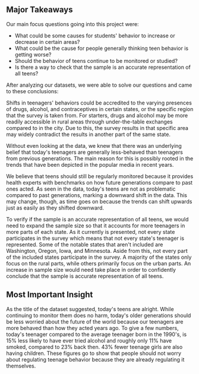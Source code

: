 ## Major Takeaways

Our main focus questions going into this project were:

- What could be some causes for students' behavior to increase or decrease in certain areas?
- What could be the cause for people generally thinking teen behavior is getting worse?
- Should the behavior of teens continue to be monitored or studied?
- Is there a way to check that the sample is an accurate representation of all teens?

After analyzing our datasets, we were able to solve our questions and came to these conclusions:

Shifts in teenagers' behaviors could be accredited to the varying presences of drugs, alcohol, and contraceptives in certain states, or the specific region that the survey is taken from. For starters, drugs and alcohol may be more readily accessible in rural areas through under-the-table exchanges compared to in the city. Due to this, the survey results in that specific area may widely contradict the results in another part of the same state.  

Without even looking at the data, we knew that there was an underlying belief that today's teenagers are generally less-behaved than teenagers from previous generations. The main reason for this is possibly rooted in the trends that have been depicted in the popular media in recent years. 

We believe that teens should still be regularly monitored because it provides health experts with benchmarks on how future generations compare to past ones acted. As seen in the data, today's teens are not as problematic compared to past generations, marking a downward shift in the data. This may change, though, as time goes on because the trends can shift upwards just as easily as they shifted downward.

To verify if the sample is an accurate representation of all teens, we would need to expand the sample size so that it accounts for more teenagers in more parts of each state. As it currently is presented, not every state participates in the survey which means that not every state's teenager is represented. Some of the notable states that aren't included are Washington, Oregon, Iowa, and Minnesota. Aside from this, not every part of the included states participate in the survey. A majority of the states only focus on the rural parts, while others primarily focus on the urban parts. An increase in sample size would need take place in order to confidently conclude that the sample is accurate representation of all teens. 

## Most Important Insight

As the title of the dataset suggested, today's teens are alright. While continuing to monitor them does no harm, today's older generations should be less worried about the future of the world because our teenagers are more behaved than how they acted years ago. To give a few numbers, today's teenager compared to the average teenager born in the 1990's, is 15% less likely to have ever tried alcohol and roughly only 11% have smoked, compared to 23% back then. 43% fewer teenage girls are also having children. These figures go to show that people should not worry about regulating teenage behavior because they are already regulating it themselves. 
